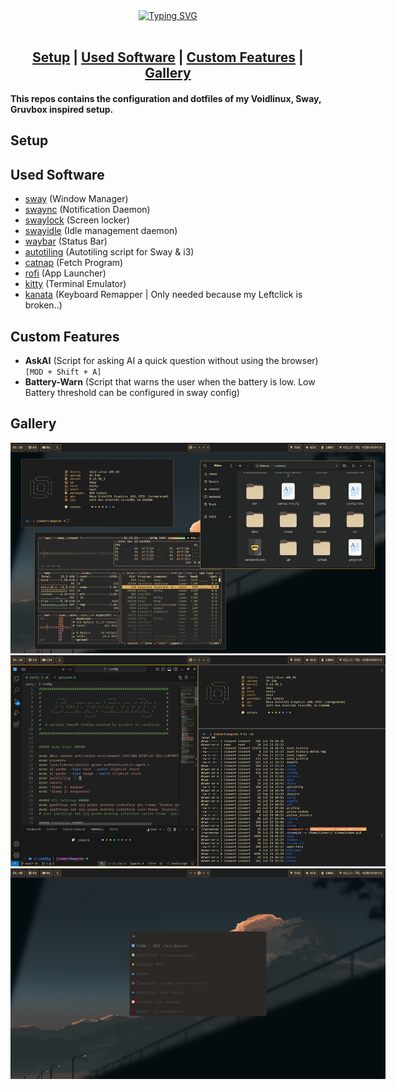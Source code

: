 <div align="center">
  <a href="https://git.io/typing-svg"><img src="https://readme-typing-svg.demolab.com?font=Pixelify+Sans&weight=500&size=60&duration=1000&pause=2&color=419544&multiline=true&repeat=false&width=480&height=210&lines=+(%3E+%22+%22+%3C)+;(+%3D'o'%3D+)+++CozyVoid;-(%2C%2C)-+(%2C%2C)---+Dots+--;Sphinx+of+black+quartz%2C+judge+my+vow" alt="Typing SVG" /></a>
</div>

<br>

<h2 align="center">
    <a href="#used_software">Setup</a> |
    <a href="#used_software">Used Software</a> |
    <a href="#custom_features">Custom Features</a> |
    <a href="https://github.com/elenapan/dotfiles/wiki/Gallery">Gallery</a>
</h2>

#### This repos contains the configuration and dotfiles of my Voidlinux, Sway, Gruvbox inspired setup.

## Setup

## Used Software
+ [sway](https://swaywm.org) (Window Manager)
+ [swaync](https://github.com/ErikReider/SwayNotificationCenter) (Notification Daemon)
+ [swaylock](https://github.com/swaywm/swaylock) (Screen locker)
+ [swayidle](https://github.com/swaywm/swayidle) (Idle management daemon)
+ [waybar](https://github.com/Alexays/Waybar) (Status Bar)
+ [autotiling](https://github.com/nwg-piotr/autotiling) (Autotiling script for Sway & i3)
+ [catnap](https://github.com/iinsertnamehere/catnap) (Fetch Program)
+ [rofi](https://github.com/davatorium/rofi) (App Launcher)
+ [kitty](https://github.com/kovidgoyal/kitty) (Terminal Emulator)
+ [kanata](https://github.com/jtroo/kanata) (Keyboard Remapper | Only needed because my Leftclick is broken..)

## Custom Features
+ **AskAI** (Script for asking AI a quick question without using the browser) `[MOD + Shift + A]`
+ **Battery-Warn** (Script that warns the user when the battery is low. Low Battery threshold can be configured in sway config)

## Gallery

<div align="left">
  <img src="gallery/1.png" style="max-width: 600px">
  <img src="gallery/2.png" style="max-width: 600px">
  <img src="gallery/3.png" style="max-width: 600px">
</div>
